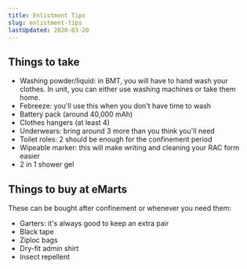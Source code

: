 ```yaml
---
title: Enlistment Tips
slug: enlistment-tips
lastUpdated: 2020-03-20
---
```


## Things to take
- Washing powder/liquid: in BMT, you will have to hand wash your clothes. In unit, you can either use washing machines or take them home.
- Febreeze: you'll use this when you don't have time to wash
- Battery pack (around 40,000 mAh)
- Clothes hangers (at least 4)
- Underwears: bring around 3 more than you think you'll need
- Toilet roles: 2 should be enough for the confinement period
- Wipeable marker: this will make writing and cleaning your RAC form easier
- 2 in 1 shower gel

## Things to buy at eMarts

These can be bought after confinement or whenever you need them:

- Garters: it's always good to keep an extra pair
- Black tape
- Ziploc bags
- Dry-fit admin shirt
- Insect repellent 